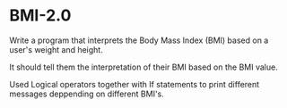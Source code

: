 # BMI-2.0
Write a program that interprets the Body Mass Index (BMI) based on a user's weight and height.

It should tell them the interpretation of their BMI based on the BMI value.

Used Logical operators together with If statements to print different messages deppending on different BMI's.
